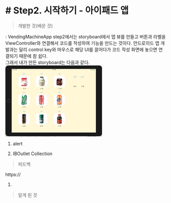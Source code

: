 # # Step2. 시작하기 - 아이패드 앱

> 개발한 것(배운 것)

: VendingMachineApp step2에서는 storyboard에서 앱 뷰를 만들고 버튼과 라벨을 ViewController와 연결해서 코드를 작성하여 기능을 만드는 것이다. 안드로이드 앱 개발과는 달리 control key와 마우스로 해당 UI를 끌어다가 코드 작성 화면에 놓으면 연결되기 때문에 참 쉽다.<br  />
그래서 내가 만든 storyboard는 다음과 같다.<br  />
<img src="./img/step2.png" width="60%" height="60%" align="center"><br  />

1. alert

2. IBOutlet Collection


> 피드백

https://

1.

> 알게 된 것


